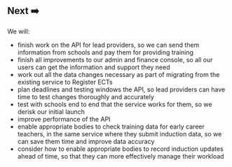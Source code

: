 ## Next ➡️

We will:

* finish work on the API for lead providers, so we can send them information from schools and pay them for providing training
* finish all improvements to our admin and finance console, so all our users can get the information and support they need
* work out all the data changes necessary as part of migrating from the existing service to Register ECTs
* plan deadlines and testing windows the API, so lead providers can have time to test changes thoroughly and accurately
* test with schools end to end that the service works for them, so we derisk our initial launch
* improve performance of the API
* enable appropriate bodies to check training data for early career teachers, in the same service where they submit induction data, so we can save them time and improve data accuracy
* consider how to enable appropriate bodies to record induction updates ahead of time, so that they can more effectively manage their workload
